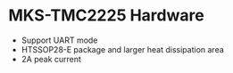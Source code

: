 # MKS-TMC2225 Hardware
- Support UART mode
- HTSSOP28-E package and larger heat dissipation area
- 2A peak current